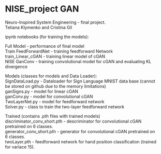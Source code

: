 # NISE_project GAN
Neuro-Inspired System Engineering - final project. <br />
Tetiana Klymenko and Cristina Gil <br />

ipynb notebooks (for training the models): <br />

Full Model - performance of final model <br />
Train FeedForwardNet - training feedforward Network <br /> 
train_Linear_cGAN - training linear model of cGAN <br />
NISE GanConv - training convolutional model for cGAN and evaluating KL divergence <br />

Models (classes for models and Data Loader): <br />
SignDataLoad.py - Dataloader for Sign Language MNIST data base (cannot be stored on github due to the memory limitations) <br />
ganSigns.py - model for linear cGAN <br />
ganConv.py - model for convolutional cGAN <br />
TwoLayerNet.py - model for feedforward network <br />
Solver.py - class to train the two-layer feedforward network <br />

Trained (contains .pth files with trained models) <br />
discriminator_conv_short.pth - descriminator for convolutional cGAN pretrained on 6 classes. <br />
generator_conv_short.pth - generator for convolutional cGAN pretrained on 6 classes. <br />
twoLayer.pth - feedforward network for hand position classification (trained for variace 15). <br />



